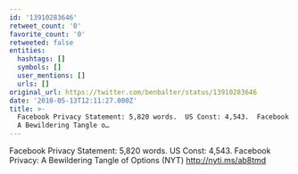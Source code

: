 ```yaml
---
id: '13910283646'
retweet_count: '0'
favorite_count: '0'
retweeted: false
entities:
  hashtags: []
  symbols: []
  user_mentions: []
  urls: []
original_url: https://twitter.com/benbalter/status/13910283646
date: '2010-05-13T12:11:27.000Z'
title: >-
  Facebook Privacy Statement: 5,820 words.  US Const: 4,543.  Facebook Privacy:
  A Bewildering Tangle o…
---
```


Facebook Privacy Statement: 5,820 words.  US Const: 4,543.  Facebook Privacy: A Bewildering Tangle of Options (NYT) http://nyti.ms/ab8tmd